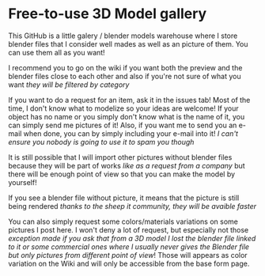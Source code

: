 # Free-to-use 3D Model gallery
This GitHub is a little galery / blender models warehouse where I store blender files that I consider well mades as well as an picture of them. You can use them all as you want!

I recommend you to go on the wiki if you want both the preview and the blender files close to each other and also if you're not sure of what you want *they will be filtered by category*

If you want to do a request for an item, ask it in the issues tab! Most of the time, I don't know what to modelize so your ideas are welcome! If your object has no name or you simply don't know what is the name of it, you can simply send me pictures of it! Also, if you want me to send you an e-mail when done, you can by simply including your e-mail into it! *I can't ensure you nobody is going to use it to spam you though*

It is still possible that I will import other pictures without blender files because they will be part of works *like as a request from a company* but there will be enough point of view so that you can make the model by yourself!

If you see a blender file without picture, it means that the picture is still being rendered *thanks to the sheep it community, they will be avaible faster*

You can also simply request some colors/materials variations on some pictures I post here. I won't deny a lot of request, but especially not those *exception made if you ask that from a 3D model I lost the blender file linked to it or some commercial ones where I usually never gives the Blender file but only pictures from different point of view*! Those will appears as color variation on the Wiki and will only be accessible from the base form page.

